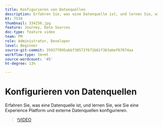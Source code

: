 ```yaml
---
title: Konfigurieren von Datenquellen
description: Erfahren Sie, was eine Datenquelle ist, und lernen Sie, wie Sie eine Experience Platform und externe Datenquellen konfigurieren.
kt: 7538
thumbnail: 334256.jpg
feature: Journey, Data Sources
doc-type: feature video
team: PM
role: Administrator, Developer
level: Beginner
source-git-commit: 359377095abbf30572f671b61f363abef67074aa
workflow-type: tm+mt
source-wordcount: '45'
ht-degree: 13%

---
```



# Konfigurieren von Datenquellen

Erfahren Sie, was eine Datenquelle ist, und lernen Sie, wie Sie eine Experience Platform und externe Datenquellen konfigurieren.

>[!VIDEO](https://video.tv.adobe.com/v/334256?quality=12)
